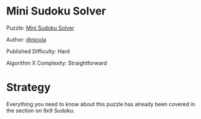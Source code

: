 # Mini Sudoku Solver

Puzzle: [Mini Sudoku Solver](https://www.codingame.com/training/hard/mini-sudoku-solver)

Author: [@nicola](https://www.codingame.com/profile/21bf42f790de293c3aef398f18cd2627479878)

Published Difficulty: Hard

Algorithm X Complexity: Straightforward

# Strategy

Everything you need to know about this puzzle has already been covered in the section on 9x9 Sudoku.
